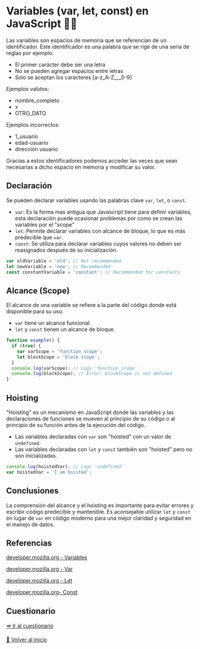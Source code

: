 # Variables (var, let, const) en JavaScript 👩‍💻

Las variables son espacios de memoria que se referencian de un identificador. Este identificador es una palabra que se rige de una seria de reglas por ejemplo:
- El primer carácter debe ser una letra
- No se pueden agregar espacios entre letras
- Solo se aceptan los caracteres [a-z_A-Z_\__0-9]

Ejemplos validos:
- nombre_completo
- x
- OTRO_DATO

Ejemplos incorrectos:
- 1_usuario
- edad-usuario
- dirección usuario

Gracias a estos identificadores podemos acceder las veces que sean necesarias
a dicho espacio en memoria y modificar su valor.

## Declaración
Se pueden declarar variables usando las palabras clave `var`, `let`, o `const`.
- `var`: Es la forma mas antigua que Javascript tiene para definir variables, esta declaración puede ocasionar problemas por como se crean las variables por el "scope"
- `let`: Permite declarar variables con alcance de bloque, lo que es más predecible que `var`.
- `const`: Se utiliza para declarar variables cuyos valores no deben ser reasignados después de su inicialización.

```javascript
var oldVariable = 'old'; // Not recommended
let newVariable = 'new'; // Recommended
const constantVariable = 'constant'; // Recommended for constants
```

## Alcance (Scope)
El alcance de una variable se refiere a la parte del código donde está disponible para su uso.
- `var` tiene un alcance funcional.
- `let` y `const` tienen un alcance de bloque.

```javascript
function example() {
  if (true) {
    var varScope = 'function scope';
    let blockScope = 'block scope';
  }
  console.log(varScope); // Logs 'function scope'
  console.log(blockScope); // Error: blockScope is not defined
}
```

## Hoisting
"Hoisting" es un mecanismo en JavaScript donde las variables y las declaraciones de funciones se mueven al principio de su código o al principio de su función antes de la ejecución del código.
- Las variables declaradas con `var` son "hoisted" con un valor de `undefined`.
- Las variables declaradas con `let` y `const` también son "hoisted" pero no son inicializadas.

```javascript
console.log(hoistedVar); // Logs 'undefined'
var hoistedVar = 'I am hoisted';
```

## Conclusiones
La comprensión del alcance y el hoisting es importante para evitar errores y escribir código predecible y mantenible. Es aconsejable utilizar `let` y `const` en lugar de `var` en código moderno para una mejor claridad y seguridad en el manejo de datos.

## Referencias

[developer.mozilla.org - Variables](https://developer.mozilla.org/en-US/docs/Learn/JavaScript/First_steps/Variables)

[developer.mozilla.org - Var](https://developer.mozilla.org/en-US/docs/Web/JavaScript/Reference/Statements/var)

[developer.mozilla.org - Let](https://developer.mozilla.org/en-US/docs/Web/JavaScript/Reference/Statements/let)

[developer.mozilla.org- Const](https://developer.mozilla.org/en-US/docs/Web/JavaScript/Reference/Statements/const?ref=thomasclowes.com)


## Cuestionario
[⏪ Ir al cuestionario](../../cuestionarios/02-variables-y-tipos-de-datos/variables-var-let-const.md)

[🏡 Volver al inicio](../../readme.md)